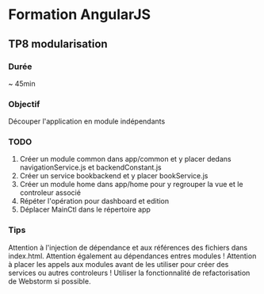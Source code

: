 # Formation AngularJS

## TP8 modularisation

### Durée
~ 45min

### Objectif

Découper l'application en module indépendants


### TODO
1. Créer un module common dans app/common et y placer dedans navigationService.js et backendConstant.js
2. Créer un service bookbackend et y placer bookService.js
3. Créer un module home dans app/home pour y regrouper la vue et le controleur associé
4. Répéter l'opération pour dashboard et edition
5. Déplacer MainCtl dans le répertoire app

### Tips
Attention à l'injection de dépendance et aux références des fichiers dans index.html.
Attention également au dépendances entres modules !
Attention à placer les appels aux modules avant de les utiliser pour créer des services ou autres controleurs !
Utiliser la fonctionnalité de refactorisation de Webstorm si possible.